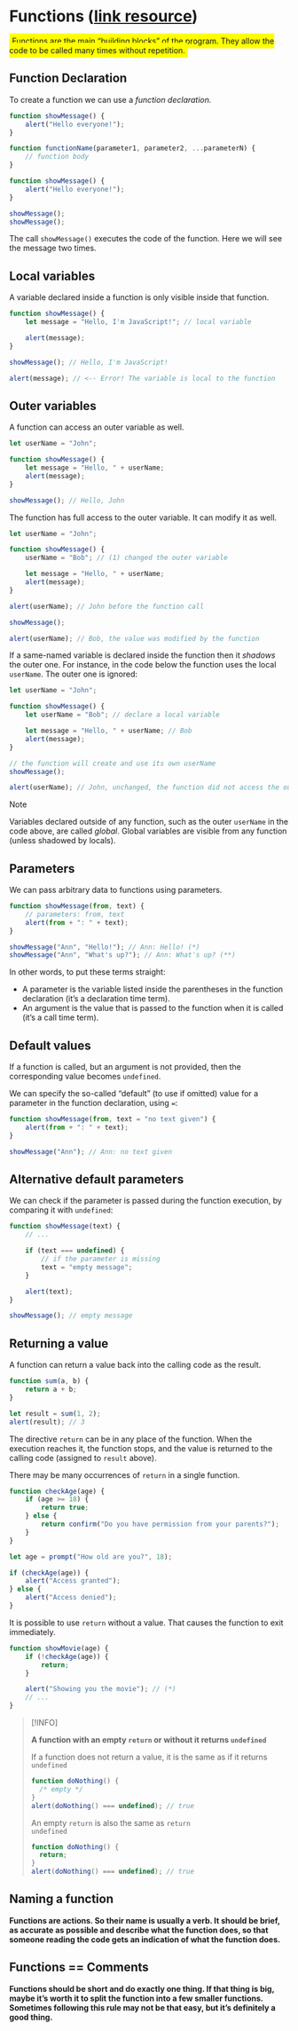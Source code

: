 # **Functions** ([link resource](https://javascript.info/function-basics))

<span style="background-color:yellow;padding:5px">Functions are the main “building blocks” of the program. They allow the code to be called many times without repetition.</span>

## **Function Declaration**

To create a function we can use a _function declaration._

```javascript
function showMessage() {
	alert("Hello everyone!");
}
```

```javascript
function functionName(parameter1, parameter2, ...parameterN) {
	// function body
}
```

```javascript
function showMessage() {
	alert("Hello everyone!");
}

showMessage();
showMessage();
```

The call <code>showMessage()</code> executes the code of the function. Here we will see the message two times.

## **Local variables**

A variable declared inside a function is only visible inside that function.

```javascript
function showMessage() {
	let message = "Hello, I'm JavaScript!"; // local variable

	alert(message);
}

showMessage(); // Hello, I'm JavaScript!

alert(message); // <-- Error! The variable is local to the function
```

## **Outer variables**

A function can access an outer variable as well.

```javascript
let userName = "John";

function showMessage() {
	let message = "Hello, " + userName;
	alert(message);
}

showMessage(); // Hello, John
```

The function has full access to the outer variable. It can modify it as well.

```javascript
let userName = "John";

function showMessage() {
	userName = "Bob"; // (1) changed the outer variable

	let message = "Hello, " + userName;
	alert(message);
}

alert(userName); // John before the function call

showMessage();

alert(userName); // Bob, the value was modified by the function
```

If a same-named variable is declared inside the function then it _shadows_ the outer one. For instance, in the code below the function uses the local <code>userName</code>. The outer one is ignored:

```javascript
let userName = "John";

function showMessage() {
	let userName = "Bob"; // declare a local variable

	let message = "Hello, " + userName; // Bob
	alert(message);
}

// the function will create and use its own userName
showMessage();

alert(userName); // John, unchanged, the function did not access the outer variable
```

> [!NOTE]
> Variables declared outside of any function, such as the outer <code>userName</code> in the code above, are called _global_.
> Global variables are visible from any function (unless shadowed by locals).

## **Parameters**

We can pass arbitrary data to functions using parameters.

```javascript
function showMessage(from, text) {
	// parameters: from, text
	alert(from + ": " + text);
}

showMessage("Ann", "Hello!"); // Ann: Hello! (*)
showMessage("Ann", "What's up?"); // Ann: What's up? (**)
```

In other words, to put these terms straight:

-   A parameter is the variable listed inside the parentheses in the function declaration (it’s a declaration time term).
-   An argument is the value that is passed to the function when it is called (it’s a call time term).

## **Default values**

If a function is called, but an argument is not provided, then the corresponding value becomes <code>undefined</code>.

We can specify the so-called “default” (to use if omitted) value for a parameter in the function declaration, using <code>=</code>:

```javascript
function showMessage(from, text = "no text given") {
	alert(from + ": " + text);
}

showMessage("Ann"); // Ann: no text given
```

## **Alternative default parameters**

We can check if the parameter is passed during the function execution, by comparing it with <code>undefined</code>:

```javascript
function showMessage(text) {
	// ...

	if (text === undefined) {
		// if the parameter is missing
		text = "empty message";
	}

	alert(text);
}

showMessage(); // empty message
```

## **Returning a value**

A function can return a value back into the calling code as the result.

```javascript
function sum(a, b) {
	return a + b;
}

let result = sum(1, 2);
alert(result); // 3
```

The directive <code>return</code> can be in any place of the function. When the execution reaches it, the function stops, and the value is returned to the calling code (assigned to <code>result</code> above).

There may be many occurrences of <code>return</code> in a single function.

```javascript
function checkAge(age) {
	if (age >= 18) {
		return true;
	} else {
		return confirm("Do you have permission from your parents?");
	}
}

let age = prompt("How old are you?", 18);

if (checkAge(age)) {
	alert("Access granted");
} else {
	alert("Access denied");
}
```

It is possible to use <code>return</code> without a value. That causes the function to exit immediately.

```javascript
function showMovie(age) {
	if (!checkAge(age)) {
		return;
	}

	alert("Showing you the movie"); // (*)
	// ...
}
```

> [!INFO]
>
> **A function with an empty <code>return</code> or without it returns <code>undefined</code>**
>
> If a function does not return a value, it is the same as if it returns <code>undefined</code>
>
> ```javascript
> function doNothing() {
> 	/* empty */
> }
> alert(doNothing() === undefined); // true
> ```
>
> An empty <code>return</code> is also the same as <code>return undefined</code>
>
> ```javascript
> function doNothing() {
> 	return;
> }
> alert(doNothing() === undefined); // true
> ```

## **Naming a function**

<strong>Functions are actions. So their name is usually a verb. It should be brief, as accurate as possible and describe what the function does, so that someone reading the code gets an indication of what the function does.</strong>

## **Functions == Comments**

<strong>
    Functions should be short and do exactly one thing. If that thing is big, maybe it’s worth it to split the function into a few smaller functions. Sometimes following this rule may not be that easy, but it’s definitely a good thing.
</strong>
